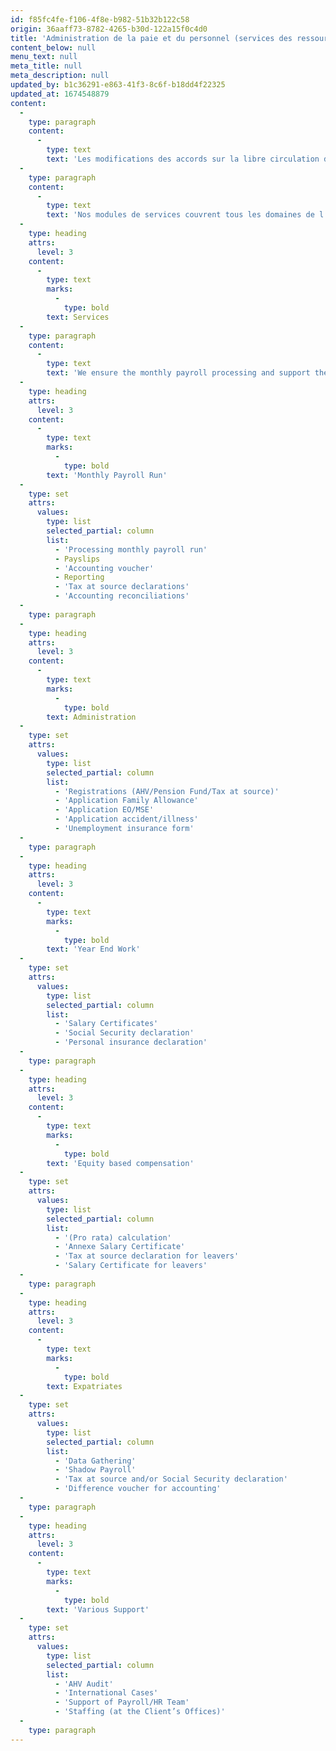 ```yaml
---
id: f85fc4fe-f106-4f8e-b982-51b32b122c58
origin: 36aaff73-8782-4265-b30d-122a15f0c4d0
title: 'Administration de la paie et du personnel (services des ressources humaines)'
content_below: null
menu_text: null
meta_title: null
meta_description: null
updated_by: b1c36291-e863-41f3-8c6f-b18dd4f22325
updated_at: 1674548879
content:
  -
    type: paragraph
    content:
      -
        type: text
        text: 'Les modifications des accords sur la libre circulation des personnes entre la Suisse et les États de l’UE, les modèles de rémunération individuels, les prescriptions légales, les questions d’assurance et de droit du travail et les clarifications particulières posent sans cesse de grands défis aux entreprises. a&o kreston audit ag dispose de spécialistes formés dans les domaines des salaires, des ressources humaines et des assurances sociales qui peuvent vous conseiller dans ces domaines. Vous pouvez ainsi vous concentrer sur vos activités quotidiennes.'
  -
    type: paragraph
    content:
      -
        type: text
        text: 'Nos modules de services couvrent tous les domaines de l’administration des salaires et du conseil en ressources humaines et peuvent être adaptés individuellement à vos besoins. De l’établissement d’une comptabilité mensuelle des salaires à l’externalisation complète du conseil en ressources humaines, en passant par l’analyse de sous-projets individuels et l’externalisation de processus, nous vous apportons un soutien compétent. Par ailleurs, nous sommes votre partenaire concernant les expatriés, les résidents hebdomadaires internationaux, les permis de travail, et pouvons vous soutenir et vous conseiller de manière compétente dans le domaine des participations des collaborateurs.'
  -
    type: heading
    attrs:
      level: 3
    content:
      -
        type: text
        marks:
          -
            type: bold
        text: Services
  -
    type: paragraph
    content:
      -
        type: text
        text: 'We ensure the monthly payroll processing and support the Client like an extended HR Team. We offer solutions and provide comprehensive, specific and uncomplicated support.'
  -
    type: heading
    attrs:
      level: 3
    content:
      -
        type: text
        marks:
          -
            type: bold
        text: 'Monthly Payroll Run'
  -
    type: set
    attrs:
      values:
        type: list
        selected_partial: column
        list:
          - 'Processing monthly payroll run'
          - Payslips
          - 'Accounting voucher'
          - Reporting
          - 'Tax at source declarations'
          - 'Accounting reconciliations'
  -
    type: paragraph
  -
    type: heading
    attrs:
      level: 3
    content:
      -
        type: text
        marks:
          -
            type: bold
        text: Administration
  -
    type: set
    attrs:
      values:
        type: list
        selected_partial: column
        list:
          - 'Registrations (AHV/Pension Fund/Tax at source)'
          - 'Application Family Allowance'
          - 'Application EO/MSE'
          - 'Application accident/illness'
          - 'Unemployment insurance form'
  -
    type: paragraph
  -
    type: heading
    attrs:
      level: 3
    content:
      -
        type: text
        marks:
          -
            type: bold
        text: 'Year End Work'
  -
    type: set
    attrs:
      values:
        type: list
        selected_partial: column
        list:
          - 'Salary Certificates'
          - 'Social Security declaration'
          - 'Personal insurance declaration'
  -
    type: paragraph
  -
    type: heading
    attrs:
      level: 3
    content:
      -
        type: text
        marks:
          -
            type: bold
        text: 'Equity based compensation'
  -
    type: set
    attrs:
      values:
        type: list
        selected_partial: column
        list:
          - '(Pro rata) calculation'
          - 'Annexe Salary Certificate'
          - 'Tax at source declaration for leavers'
          - 'Salary Certificate for leavers'
  -
    type: paragraph
  -
    type: heading
    attrs:
      level: 3
    content:
      -
        type: text
        marks:
          -
            type: bold
        text: Expatriates
  -
    type: set
    attrs:
      values:
        type: list
        selected_partial: column
        list:
          - 'Data Gathering'
          - 'Shadow Payroll'
          - 'Tax at source and/or Social Security declaration'
          - 'Difference voucher for accounting'
  -
    type: paragraph
  -
    type: heading
    attrs:
      level: 3
    content:
      -
        type: text
        marks:
          -
            type: bold
        text: 'Various Support'
  -
    type: set
    attrs:
      values:
        type: list
        selected_partial: column
        list:
          - 'AHV Audit'
          - 'International Cases'
          - 'Support of Payroll/HR Team'
          - 'Staffing (at the Client’s Offices)'
  -
    type: paragraph
---
```

